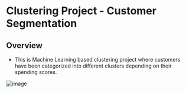 # Clustering Project - Customer Segmentation

## Overview
* This is Machine Learning based clustering project where customers have been categorized into different clusters depending on their spending scores.

![image](https://user-images.githubusercontent.com/86545677/227124702-9622f512-ee6b-4eb1-bef9-4933ecc8573e.png)
